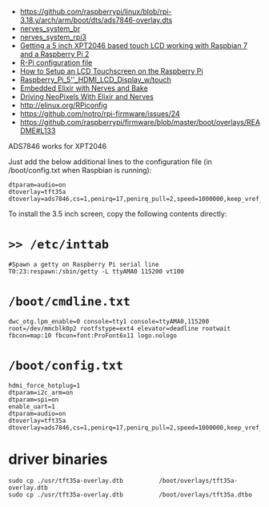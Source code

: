- https://github.com/raspberrypi/linux/blob/rpi-3.18.y/arch/arm/boot/dts/ads7846-overlay.dts
- [nerves_system_br](https://github.com/nerves-project/nerves_system_br/blob/master/README.md)
- [nerves_system_rpi3](https://github.com/nerves-project/nerves_system_rpi3/blob/master/README.md)
- [Getting a 5 inch XPT2046 based touch LCD working with Raspbian 7 and a Raspberry Pi 2](https://blog.ask-a.ninja/?p=48)
- [R-Pi configuration file](http://elinux.org/R-Pi_configuration_file#How_to_edit_from_a_Windows_PC)
- [How to Setup an LCD Touchscreen on the Raspberry Pi](http://www.circuitbasics.com/setup-lcd-touchscreen-raspberry-pi/)
- [Raspberry_Pi_5''_HDMI_LCD_Display_w/touch](http://www.electrodragon.com/w/Raspberry_Pi_5''_HDMI_LCD_Display_w/touch)
- [Embedded Elixir with Nerves and Bake](http://wsmoak.net/2016/01/11/embedded-elixir-nerves-bake.html)
- [Driving NeoPixels With Elixir and Nerves](http://www.gregmefford.com/blog/2016/01/22/driving-neopixels-with-elixir-and-nerves/)
- http://elinux.org/RPiconfig
- https://github.com/notro/rpi-firmware/issues/24
- https://github.com/raspberrypi/firmware/blob/master/boot/overlays/README#L133

ADS7846 works for XPT2046 

Just add the below additional lines to the configuration file (in /boot/config.txt when Raspbian is running):

```
dtparam=audio=on
dtoverlay=tft35a
dtoverlay=ads7846,cs=1,penirq=17,penirq_pull=2,speed=1000000,keep_vref_on=1,swapxy=1,pmax=255,xohms=60,xmin=200,xmax=3900,ymin=200,ymax=3900
```

To install the 3.5 inch screen, copy the following contents directly:


# `>> /etc/inttab`

```
#Spawn a getty on Raspberry Pi serial line
T0:23:respawn:/sbin/getty -L ttyAMA0 115200 vt100
```


# `/boot/cmdline.txt`

```
dwc_otg.lpm_enable=0 console=tty1 console=ttyAMA0,115200 root=/dev/mmcblk0p2 rootfstype=ext4 elevator=deadline rootwait fbcon=map:10 fbcon=font:ProFont6x11 logo.nologo
```

# `/boot/config.txt` 

```
hdmi_force_hotplug=1
dtparam=i2c_arm=on
dtparam=spi=on
enable_uart=1
dtparam=audio=on
dtoverlay=tft35a
dtoverlay=ads7846,cs=1,penirq=17,penirq_pull=2,speed=1000000,keep_vref_on=1,swapxy=1,pmax=255,xohms=60,xmin=200,xmax=3900,ymin=200,ymax=3900
```

# driver binaries

```
sudo cp ./usr/tft35a-overlay.dtb          /boot/overlays/tft35a-overlay.dtb
sudo cp ./usr/tft35a-overlay.dtb          /boot/overlays/tft35a.dtbo
```
